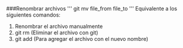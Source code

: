 ###Renombrar archivos
'''
git mv file_from file_to
'''
Equivalente a los siguientes comandos:

1. Renombrar el archivo manualmente
2. git rm (Eliminar el archivo con git)
3. git add (Para agregar el archivo con el nuevo nombre)
